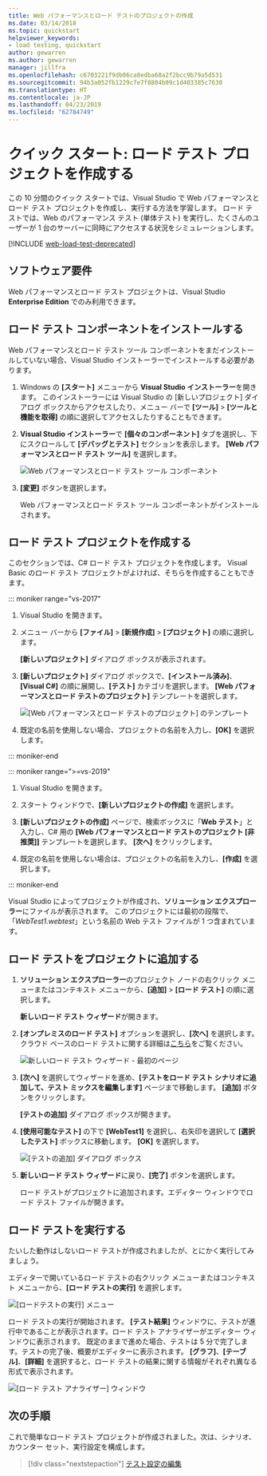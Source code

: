 ```yaml
---
title: Web パフォーマンスとロード テストのプロジェクトの作成
ms.date: 03/14/2018
ms.topic: quickstart
helpviewer_keywords:
- load testing, quickstart
author: gewarren
ms.author: gewarren
manager: jillfra
ms.openlocfilehash: c6703221f9db06ca8edba68a2f2bcc9b79a5d531
ms.sourcegitcommit: 94b3a052fb1229c7e7f8804b09c1d403385c7630
ms.translationtype: HT
ms.contentlocale: ja-JP
ms.lasthandoff: 04/23/2019
ms.locfileid: "62784749"
---
```

# <a name="quickstart-create-a-load-test-project"></a>クイック スタート: ロード テスト プロジェクトを作成する

この 10 分間のクイック スタートでは、Visual Studio で Web パフォーマンスとロード テスト プロジェクトを作成し、実行する方法を学習します。 ロード テストでは、Web のパフォーマンス テスト (単体テスト) を実行し、たくさんのユーザーが 1 台のサーバーに同時にアクセスする状況をシミュレーションします。

[!INCLUDE [web-load-test-deprecated](includes/web-load-test-deprecated.md)]

## <a name="software-requirements"></a>ソフトウェア要件

Web パフォーマンスとロード テスト プロジェクトは、Visual Studio **Enterprise Edition** でのみ利用できます。

## <a name="install-the-load-testing-component"></a>ロード テスト コンポーネントをインストールする

Web パフォーマンスとロード テスト ツール コンポーネントをまだインストールしていない場合、Visual Studio インストーラーでインストールする必要があります。

1. Windows の **[スタート]** メニューから **Visual Studio インストーラー**を開きます。 このインストーラーには Visual Studio の [新しいプロジェクト] ダイアログ ボックスからアクセスしたり、メニュー バーで **[ツール]** > **[ツールと機能を取得]** の順に選択してアクセスしたりすることもできます。

1. **Visual Studio インストーラー**で **[個々のコンポーネント]** タブを選択し、下にスクロールして **[デバッグとテスト]** セクションを表示します。 **[Web パフォーマンスとロード テスト ツール]** を選択します。

   ![Web パフォーマンスとロード テスト ツール コンポーネント](media/web-perf-load-testing-tools-component.png)

1. **[変更]** ボタンを選択します。

   Web パフォーマンスとロード テスト ツール コンポーネントがインストールされます。

## <a name="create-a-load-test-project"></a>ロード テスト プロジェクトを作成する

このセクションでは、C# ロード テスト プロジェクトを作成します。 Visual Basic のロード テスト プロジェクトがよければ、そちらを作成することもできます。

::: moniker range="vs-2017"

1. Visual Studio を開きます。

2. メニュー バーから **[ファイル]** > **[新規作成]** > **[プロジェクト]** の順に選択します。

   **[新しいプロジェクト]** ダイアログ ボックスが表示されます。

3. **[新しいプロジェクト]** ダイアログ ボックスで、**[インストール済み]**、**[Visual C#]** の順に展開し、**[テスト]** カテゴリを選択します。 **[Web パフォーマンスとロード テストのプロジェクト]** テンプレートを選択します。

   ![[Web パフォーマンスとロード テストのプロジェクト] のテンプレート](media/web-perf-load-test-project-template.png)

4. 既定の名前を使用しない場合、プロジェクトの名前を入力し、**[OK]** を選択します。

::: moniker-end

::: moniker range=">=vs-2019"

1. Visual Studio を開きます。

2. スタート ウィンドウで、**[新しいプロジェクトの作成]** を選択します。

3. **[新しいプロジェクトの作成]** ページで、検索ボックスに「**Web テスト**」と入力し、C# 用の **[Web パフォーマンスとロード テストのプロジェクト \[非推奨]]** テンプレートを選択します。 **[次へ]** をクリックします。

4. 既定の名前を使用しない場合は、プロジェクトの名前を入力し、**[作成]** を選択します。

::: moniker-end

   Visual Studio によってプロジェクトが作成され、**ソリューション エクスプローラー**にファイルが表示されます。 このプロジェクトには最初の段階で、「*WebTest1.webtest*」という名前の Web テスト ファイルが 1 つ含まれています。

## <a name="add-a-load-test-to-the-project"></a>ロード テストをプロジェクトに追加する

1. **ソリューション エクスプローラー**のプロジェクト ノードの右クリック メニューまたはコンテキスト メニューから、**[追加]** > **[ロード テスト]** の順に選択します。

   **新しいロード テスト ウィザード**が開きます。

1. **[オンプレミスのロード テスト]** オプションを選択し、**[次へ]** を選択します。 クラウド ベースのロード テストに関する詳細は[こちら](/azure/devops/test/load-test/get-started-simple-cloud-load-test?view=vsts)をご覧ください。

   ![新しいロード テスト ウィザード - 最初のページ](media/load-test-wizard-page-1.png)

1. **[次へ]** を選択してウィザードを進め、**[テストをロード テスト シナリオに追加して、テスト ミックスを編集します]** ページまで移動します。 **[追加]** ボタンをクリックします。

   **[テストの追加]** ダイアログ ボックスが開きます。

1. **[使用可能なテスト]** の下で **[WebTest1]** を選択し、右矢印を選択して **[選択したテスト]** ボックスに移動します。 **[OK]** を選択します。

   ![[テストの追加] ダイアログ ボックス](media/add-tests-dialog-box.png)

1. **新しいロード テスト ウィザード**に戻り、**[完了]** ボタンを選択します。

   ロード テストがプロジェクトに追加されます。エディター ウィンドウでロード テスト ファイルが開きます。

## <a name="run-the-load-test"></a>ロード テストを実行する

たいした動作はしないロード テストが作成されましたが、とにかく実行してみましょう。

エディターで開いているロード テストの右クリック メニューまたはコンテキスト メニューから、**[ロード テストの実行]** を選択します。

![[ロードテストの実行] メニュー](media/run-load-test.png)

ロード テストの実行が開始されます。 **[テスト結果]** ウィンドウに、テストが進行中であることが表示されます。ロード テスト アナライザーがエディター ウィンドウに表示されます。 既定のままで進めた場合、テストは 5 分で完了します。テストの完了後、概要がエディターに表示されます。 **[グラフ]**、**[テーブル]**、**[詳細]** を選択すると、ロード テストの結果に関する情報がそれぞれ異なる形式で表示されます。

![[ロード テスト アナライザー] ウィンドウ](media/load-test-analyzer.png)

## <a name="next-steps"></a>次の手順

これで簡単なロード テスト プロジェクトが作成されました。次は、シナリオ、カウンター セット、実行設定を構成します。

> [!div class="nextstepaction"]
> [テスト設定の編集](edit-load-tests.md)
